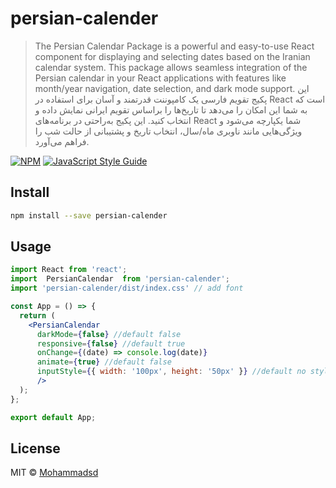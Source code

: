 # persian-calender

> The Persian Calendar Package is a powerful and easy-to-use React component for displaying and selecting dates based on the Iranian  calendar system. This package allows seamless integration of the Persian calendar in your React applications with features like month/year navigation, date selection, and dark mode support. این پکیج تقویم فارسی یک کامپوننت قدرتمند و آسان برای استفاده در React است که به شما این امکان را می‌دهد تا تاریخ‌ها را براساس تقویم ایرانی  نمایش داده و انتخاب کنید. این پکیج به‌راحتی در برنامه‌های React شما یکپارچه می‌شود و ویژگی‌هایی مانند ناوبری ماه/سال، انتخاب تاریخ و پشتیبانی از حالت شب را فراهم می‌آورد.

[![NPM](https://img.shields.io/npm/v/persian-calender.svg)](https://www.npmjs.com/package/persian-calender) [![JavaScript Style Guide](https://img.shields.io/badge/code_style-standard-brightgreen.svg)](https://standardjs.com)

## Install

```bash
npm install --save persian-calender
```

## Usage

```jsx
import React from 'react';
import  PersianCalendar  from 'persian-calender';
import 'persian-calender/dist/index.css' // add font

const App = () => {
  return (
    <PersianCalendar
      darkMode={false} //default false
      responsive={false} //default true
      onChange={(date) => console.log(date)} 
      animate={true} //default false 
      inputStyle={{ width: '100px', height: '50px' }} //default no style
      />
  );
};

export default App;

```

## License

MIT © [Mohammadsd](https://github.com/Mohammadsd)
